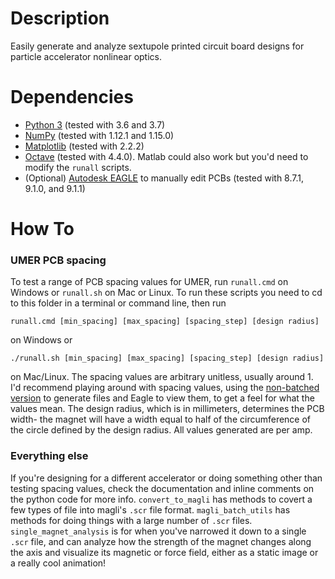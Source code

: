 # Description

Easily generate and analyze sextupole printed circuit board designs for particle accelerator nonlinear optics.

# Dependencies

- [Python 3](https://www.python.org/downloads/) (tested with 3.6 and 3.7)
- [NumPy](https://pypi.org/project/numpy/) (tested with 1.12.1 and 1.15.0)
- [Matplotlib](https://matplotlib.org/users/installing.html) (tested with 2.2.2)
- [Octave](https://www.gnu.org/software/octave/download.html) (tested with 4.4.0). Matlab could also work but you'd need
to modify the `runall` scripts.
- (Optional) [Autodesk EAGLE](https://www.autodesk.com/products/eagle/free-download) to manually
edit PCBs (tested with 8.7.1, 9.1.0, and 9.1.1)


# How To
### UMER PCB spacing
To test a range of PCB spacing values for UMER, run `runall.cmd` on Windows or `runall.sh` on Mac or Linux.
To run these scripts you need to cd to this folder in a terminal or command line, then run
```
runall.cmd [min_spacing] [max_spacing] [spacing_step] [design radius]
```
on Windows or
```
./runall.sh [min_spacing] [max_spacing] [spacing_step] [design radius]
```
on Mac/Linux. The spacing values are arbitrary unitless, usually around 1. I'd recommend playing around with spacing
values, using the [non-batched version](..) to generate files and Eagle to view them, to get a feel for what the 
values mean. The design radius, which is in millimeters, determines the PCB width- the magnet will have a width equal
to half of the circumference of the circle defined by the design radius. All values generated are per amp.
### Everything else
If you're designing for a different accelerator or doing something other than testing spacing values, check the
documentation and inline comments on the python code for more info. `convert_to_magli` has methods to covert a few
types of file into magli's `.scr` file format. `magli_batch_utils` has methods for doing things with a large number
of `.scr` files. `single_magnet_analysis` is for when you've narrowed it down to a single `.scr` file, and can analyze
how the strength of the magnet changes along the axis and visualize its magnetic or force field, either as a static
image or a really cool animation!
